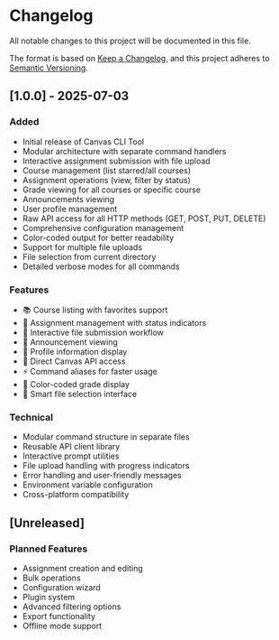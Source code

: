 # Changelog

All notable changes to this project will be documented in this file.

The format is based on [Keep a Changelog](https://keepachangelog.com/en/1.0.0/),
and this project adheres to [Semantic Versioning](https://semver.org/spec/v2.0.0.html).

## [1.0.0] - 2025-07-03

### Added
- Initial release of Canvas CLI Tool
- Modular architecture with separate command handlers
- Interactive assignment submission with file upload
- Course management (list starred/all courses)
- Assignment operations (view, filter by status)
- Grade viewing for all courses or specific course
- Announcements viewing
- User profile management
- Raw API access for all HTTP methods (GET, POST, PUT, DELETE)
- Comprehensive configuration management
- Color-coded output for better readability
- Support for multiple file uploads
- File selection from current directory
- Detailed verbose modes for all commands

### Features
- 📚 Course listing with favorites support
- 📝 Assignment management with status indicators
- 🚀 Interactive file submission workflow
- 📢 Announcement viewing
- 👤 Profile information display
- 🔧 Direct Canvas API access
- ⚡ Command aliases for faster usage
- 🎨 Color-coded grade display
- 📁 Smart file selection interface

### Technical
- Modular command structure in separate files
- Reusable API client library
- Interactive prompt utilities
- File upload handling with progress indicators
- Error handling and user-friendly messages
- Environment variable configuration
- Cross-platform compatibility

## [Unreleased]

### Planned Features
- Assignment creation and editing
- Bulk operations
- Configuration wizard
- Plugin system
- Advanced filtering options
- Export functionality
- Offline mode support

